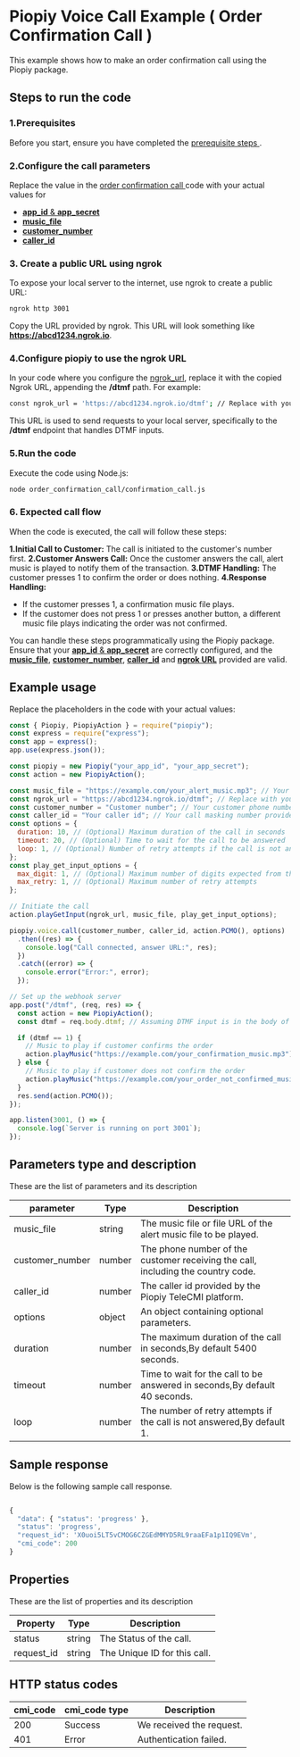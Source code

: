 # Piopiy Voice Call Example ( Order Confirmation Call )

This example shows how to make an order confirmation call using the Piopiy package.

## Steps to run the code

### 1.Prerequisites

Before you start, ensure you have completed the [ prerequisite steps ](/README.md).

### 2.Configure the call parameters

Replace the value in the [ order confirmation call ](/order_confirmation_call/confirmation_call.js) code with your actual values for

- [**app_id** & **app_secret**]()
- [**music_file**]()
- [**customer_number**]()
- [**caller_id**]()

### 3. Create a public URL using ngrok

To expose your local server to the internet, use ngrok to create a public URL:

```sh
ngrok http 3001
```

Copy the URL provided by ngrok. This URL will look something like **https://abcd1234.ngrok.io**.

### 4.Configure piopiy to use the ngrok URL

In your code where you configure the [ngrok_url](), replace it with the copied Ngrok URL, appending the **/dtmf** path. For example:

```sh
const ngrok_url = 'https://abcd1234.ngrok.io/dtmf'; // Replace with your actual Ngrok URL
```

This URL is used to send requests to your local server, specifically to the **/dtmf** endpoint that handles DTMF inputs.

### 5.Run the code

Execute the code using Node.js:

```sh
node order_confirmation_call/confirmation_call.js
```

### 6. Expected call flow

When the code is executed, the call will follow these steps:

**1.Initial Call to Customer:** The call is initiated to the customer's number first.
**2.Customer Answers Call:** Once the customer answers the call, alert music is played to notify them of the transaction.
**3.DTMF Handling:** The customer presses 1 to confirm the order or does nothing.
**4.Response Handling:**

- If the customer presses 1, a confirmation music file plays.
- If the customer does not press 1 or presses another button, a different music file plays indicating the order was not confirmed.

You can handle these steps programmatically using the Piopiy package. Ensure that your [**app_id** & **app_secret**]() are correctly configured, and the [**music_file**](), [**customer_number**](), [**caller_id**]() and [**ngrok URL**]() provided are valid.

## Example usage

Replace the placeholders in the code with your actual values:

```javascript
const { Piopiy, PiopiyAction } = require("piopiy");
const express = require("express");
const app = express();
app.use(express.json());

const piopiy = new Piopiy("your_app_id", "your_app_secret");
const action = new PiopiyAction();

const music_file = "https://example.com/your_alert_music.mp3"; // Your alert music file or file URL
const ngrok_url = "https://abcd1234.ngrok.io/dtmf"; // Replace with your actual Ngrok URL
const customer_number = "Customer number"; // Your customer phone number with country code
const caller_id = "Your caller id"; // Your call masking number provided by the Piopiy TeleCMI platform
const options = {
  duration: 10, // (Optional) Maximum duration of the call in seconds
  timeout: 20, // (Optional) Time to wait for the call to be answered
  loop: 1, // (Optional) Number of retry attempts if the call is not answered
};
const play_get_input_options = {
  max_digit: 1, // (Optional) Maximum number of digits expected from the user input
  max_retry: 1, // (Optional) Maximum number of retry attempts
};

// Initiate the call
action.playGetInput(ngrok_url, music_file, play_get_input_options);

piopiy.voice.call(customer_number, caller_id, action.PCMO(), options)
  .then((res) => {
    console.log("Call connected, answer URL:", res);
  })
  .catch((error) => {
    console.error("Error:", error);
  });

// Set up the webhook server
app.post("/dtmf", (req, res) => {
  const action = new PiopiyAction();
  const dtmf = req.body.dtmf; // Assuming DTMF input is in the body of the request

  if (dtmf == 1) {
    // Music to play if customer confirms the order
    action.playMusic("https://example.com/your_confirmation_music.mp3");
  } else {
    // Music to play if customer does not confirm the order
    action.playMusic("https://example.com/your_order_not_confirmed_music.mp3");
  }
  res.send(action.PCMO());
});

app.listen(3001, () => {
  console.log(`Server is running on port 3001`);
});
```

## Parameters type and description

These are the list of parameters and its description

| parameter       | Type   | Description                                                                      |
| --------------- | ------ | -------------------------------------------------------------------------------- |
| music_file      | string | The music file or file URL of the alert music file to be played.                 |
| customer_number | number | The phone number of the customer receiving the call, including the country code. |
| caller_id       | number | The caller id provided by the Piopiy TeleCMI platform.                           |
| options         | object | An object containing optional parameters.                                        |
| duration        | number | The maximum duration of the call in seconds,By default 5400 seconds.             |
| timeout         | number | Time to wait for the call to be answered in seconds,By default 40 seconds.       |
| loop            | number | The number of retry attempts if the call is not answered,By default 1.           |

## Sample response

Below is the following sample call response.

```javascript

{
  "data": { "status": 'progress' },
  "status": 'progress',
  "request_id": 'X0uoi5LT5vCMOG6CZGEdMMYD5RL9raaEFa1p1IQ9EVm',
  "cmi_code": 200
}

```

## Properties

These are the list of properties and its description

| Property   | Type   | Description                  |
| ---------- | ------ | ---------------------------- |
| status     | string | The Status of the call.      |
| request_id | string | The Unique ID for this call. |

## HTTP status codes

| cmi_code | cmi_code type | Description              |
| -------- | ------------- | ------------------------ |
| 200      | Success       | We received the request. |
| 401      | Error         | Authentication failed.   |
